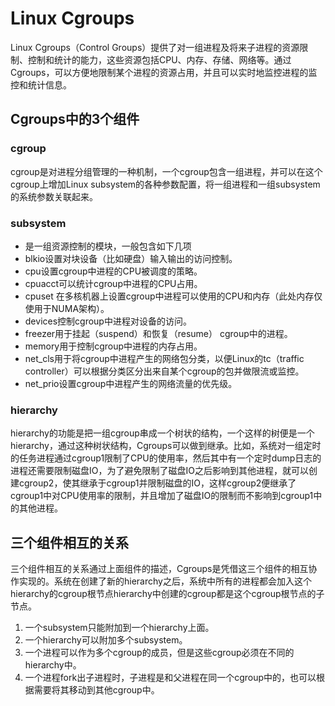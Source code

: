# Linux Cgroups
Linux Cgroups（Control Groups）提供了对一组进程及将来子进程的资源限制、控制和统计的能力，这些资源包括CPU、内存、存储、网络等。通过Cgroups，可以方便地限制某个进程的资源占用，并且可以实时地监控进程的监控和统计信息。
## Cgroups中的3个组件
### cgroup
cgroup是对进程分组管理的一种机制，一个cgroup包含一组进程，并可以在这个cgroup上增加Linux subsystem的各种参数配置，将一组进程和一组subsystem的系统参数关联起来。
### subsystem
- 是一组资源控制的模块，一般包含如下几项
- blkio设置对块设备（比如硬盘）输入输出的访问控制。
- cpu设置cgroup中进程的CPU被调度的策略。
- cpuacct可以统计cgroup中进程的CPU占用。
- cpuset 在多核机器上设置cgroup中进程可以使用的CPU和内存（此处内存仅使用于NUMA架构）。
- devices控制cgroup中进程对设备的访问。
- freezer用于挂起（suspend）和恢复（resume） cgroup中的进程。
- memory用于控制cgroup中进程的内存占用。
- net_cls用于将cgroup中进程产生的网络包分类，以便Linux的tc（traffic controller）可以根据分类区分出来自某个cgroup的包并做限流或监控。
- net_prio设置cgroup中进程产生的网络流量的优先级。
### hierarchy 
hierarchy的功能是把一组cgroup串成一个树状的结构，一个这样的树便是一个hierarchy，通过这种树状结构，Cgroups可以做到继承。比如，系统对一组定时的任务进程通过cgroup1限制了CPU的使用率，然后其中有一个定时dump日志的进程还需要限制磁盘IO，为了避免限制了磁盘IO之后影响到其他进程，就可以创建cgroup2，使其继承于cgroup1并限制磁盘的IO，这样cgroup2便继承了cgroup1中对CPU使用率的限制，并且增加了磁盘IO的限制而不影响到cgroup1中的其他进程。
## 三个组件相互的关系
三个组件相互的关系通过上面组件的描述，Cgroups是凭借这三个组件的相互协作实现的。系统在创建了新的hierarchy之后，系统中所有的进程都会加入这个hierarchy的cgroup根节点hierarchy中创建的cgroup都是这个cgroup根节点的子节点。
1. 一个subsystem只能附加到一个hierarchy上面。
2. 一个hierarchy可以附加多个subsystem。
3. 一个进程可以作为多个cgroup的成员，但是这些cgroup必须在不同的hierarchy中。
4. 一个进程fork出子进程时，子进程是和父进程在同一个cgroup中的，也可以根据需要将其移动到其他cgroup中。